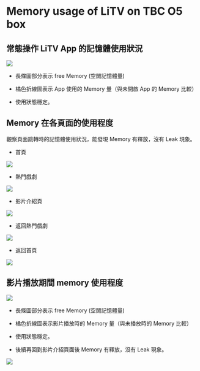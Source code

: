 # Memory usage of LiTV on TBC O5 box



## 常態操作 LiTV App 的記憶體使用狀況



![](https://i.imgur.com/43oCTgQ.png)



* 長條圖部分表示 free Memory (空閒記憶體量)

* 橘色折線圖表示 App 使用的 Memory 量（與未開啟 App 的 Memory 比較）

* 使用狀態穩定。



## Memory 在各頁面的使用程度

觀察頁面跳轉時的記憶體使用狀況，能發現 Memory 有釋放，沒有 Leak 現象。



* 首頁  

![](https://i.imgur.com/ODeGvQ2.png)



* 熱門戲劇  

![](https://i.imgur.com/bKfi1lF.png)



* 影片介紹頁  

![](https://i.imgur.com/ZJhw0ua.png)



* 返回熱門戲劇  

![](https://i.imgur.com/H17J7pR.png)



* 返回首頁  

![](https://i.imgur.com/LBgjPX0.png)





## 影片播放期間 memory 使用程度


  

![](https://i.imgur.com/Cqrp9fY.png)

* 長條圖部分表示 free Memory (空閒記憶體量)

* 橘色折線圖表示影片播放時的 Memory 量（與未播放時的 Memory 比較）

* 使用狀態穩定。


* 後續再回到影片介紹頁面後 Memory 有釋放，沒有 Leak 現象。  

![](https://i.imgur.com/CUZfUcw.png)